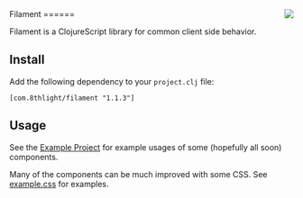 <img src="https://raw.github.com/8thlight/filament/master/logo.jpg" style="float: right;"/>
Filament
======

Filament is a ClojureScript library for common client side behavior.

Install
-------

Add the following dependency to your `project.clj` file:

    [com.8thlight/filament "1.1.3"]

Usage
-------

See the [Example Project](https://github.com/8thlight/filament/tree/master/example) for example usages of some (hopefully all soon) components.

Many of the components can be much improved with some CSS.  See [example.css](https://github.com/8thlight/filament/blob/master/example/example.css) for
  examples.
